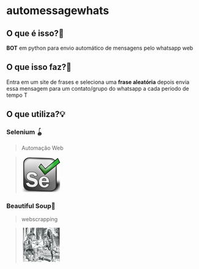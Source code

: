 # automessagewhats
## O que é isso?:thinking:
**BOT** em python para envio automático de mensagens pelo whatsapp web

## O que isso faz?:hammer:
Entra em um site de frases e seleciona uma **frase aleatória** depois envia essa mensagem para um contato/grupo do whatsapp a cada periodo de tempo T

## O que utiliza?:bulb:

### Selenium :yo_yo:
>Automação Web

><img src="se.png" width="100">

### Beautiful Soup:mag_right:
>webscrapping

><img src="bfs.png" width="100">
